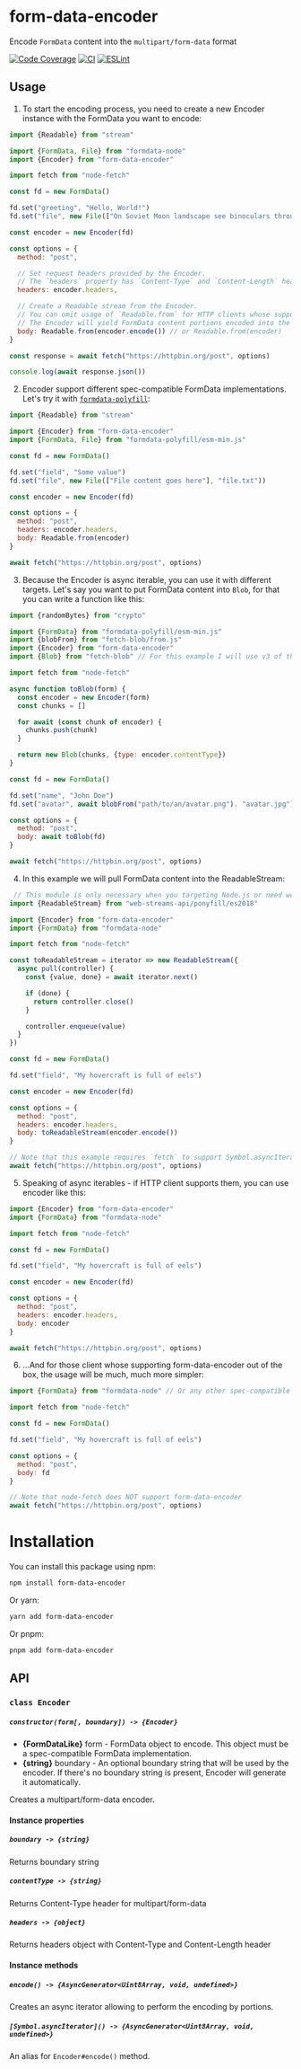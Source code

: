 # form-data-encoder

Encode `FormData` content into the `multipart/form-data` format

[![Code Coverage](https://codecov.io/github/octet-stream/form-data-encoder/coverage.svg?branch=master)](https://codecov.io/github/octet-stream/form-data-encoder?branch=master)
[![CI](https://github.com/octet-stream/form-data-encoder/workflows/CI/badge.svg)](https://github.com/octet-stream/form-data-encoder/actions/workflows/ci.yml)
[![ESLint](https://github.com/octet-stream/form-data-encoder/workflows/ESLint/badge.svg)](https://github.com/octet-stream/form-data-encoder/actions/workflows/eslint.yml)

## Usage

1. To start the encoding process, you need to create a new Encoder instance with the FormData you want to encode:

```js
import {Readable} from "stream"

import {FormData, File} from "formdata-node"
import {Encoder} from "form-data-encoder"

import fetch from "node-fetch"

const fd = new FormData()

fd.set("greeting", "Hello, World!")
fd.set("file", new File(["On Soviet Moon landscape see binoculars through YOU"], "file.txt"))

const encoder = new Encoder(fd)

const options = {
  method: "post",

  // Set request headers provided by the Encoder.
  // The `headers` property has `Content-Type` and `Content-Length` headers.
  headers: encoder.headers,

  // Create a Readable stream from the Encoder.
  // You can omit usage of `Readable.from` for HTTP clients whose support async iterables.
  // The Encoder will yield FormData content portions encoded into the multipart/form-data format as node-fetch consumes the stream.
  body: Readable.from(encoder.encode()) // or Readable.from(encoder)
}

const response = await fetch("https://httpbin.org/post", options)

console.log(await response.json())
```

2. Encoder support different spec-compatible FormData implementations. Let's try it with [`formdata-polyfill`](https://github.com/jimmywarting/FormData):

```js
import {Readable} from "stream"

import {Encoder} from "form-data-encoder"
import {FormData, File} from "formdata-polyfill/esm-min.js"

const fd = new FormData()

fd.set("field", "Some value")
fd.set("file", new File(["File content goes here"], "file.txt"))

const encoder = new Encoder(fd)

const options = {
  method: "post",
  headers: encoder.headers,
  body: Readable.from(encoder)
}

await fetch("https://httpbin.org/post", options)
```

3. Because the Encoder is async iterable, you can use it with different targets. Let's say you want to put FormData content into `Blob`, for that you can write a function like this:

```js
import {randomBytes} from "crypto"

import {FormData} from "formdata-polyfill/esm-min.js"
import {blobFrom} from "fetch-blob/from.js"
import {Encoder} from "form-data-encoder"
import {Blob} from "fetch-blob" // For this example I will use v3 of this package

import fetch from "node-fetch"

async function toBlob(form) {
  const encoder = new Encoder(form)
  const chunks = []

  for await (const chunk of encoder) {
    chunks.push(chunk)
  }

  return new Blob(chunks, {type: encoder.contentType})
}

const fd = new FormData()

fd.set("name", "John Doe")
fd.set("avatar", await blobFrom("path/to/an/avatar.png"). "avatar.jpg")

const options = {
  method: "post",
  body: await toBlob(fd)
}

await fetch("https://httpbin.org/post", options)
```

4. In this example we will pull FormData content into the ReadableStream:

```js
 // This module is only necessary when you targeting Node.js or need web streams that implement Symbol.asyncIterator
import {ReadableStream} from "web-streams-api/ponyfill/es2018"

import {Encoder} from "form-data-encoder"
import {FormData} from "formdata-node"

import fetch from "node-fetch"

const toReadableStream = iterator => new ReadableStream({
  async pull(controller) {
    const {value, done} = await iterator.next()

    if (done) {
      return controller.close()
    }

    controller.enqueue(value)
  }
})

const fd = new FormData()

fd.set("field", "My hovercraft is full of eels")

const encoder = new Encoder(fd)

const options = {
  method: "post",
  headers: encoder.headers,
  body: toReadableStream(encoder.encode())
}

// Note that this example requires `fetch` to support Symbol.asyncIterator, which node-fetch lacks of (but will support eventually)
await fetch("https://httpbin.org/post", options)
```

5. Speaking of async iterables - if HTTP client supports them, you can use encoder like this:

```js
import {Encoder} from "form-data-encoder"
import {FormData} from "formdata-node"

import fetch from "node-fetch"

const fd = new FormData()

fd.set("field", "My hovercraft is full of eels")

const encoder = new Encoder(fd)

const options = {
  method: "post",
  headers: encoder.headers,
  body: encoder
}

await fetch("https://httpbin.org/post", options)
```

6. ...And for those client whose supporting form-data-encoder out of the box, the usage will be much, much more simpler:

```js
import {FormData} from "formdata-node" // Or any other spec-compatible implementation

import fetch from "node-fetch"

const fd = new FormData()

fd.set("field", "My hovercraft is full of eels")

const options = {
  method: "post",
  body: fd
}

// Note that node-fetch does NOT support form-data-encoder
await fetch("https://httpbin.org/post", options)
```

# Installation

You can install this package using npm:

```sh
npm install form-data-encoder
```

Or yarn:

```sh
yarn add form-data-encoder
```

Or pnpm:

```sh
pnpm add form-data-encoder
```

## API

### `class Encoder`

##### `constructor(form[, boundary]) -> {Encoder}`

  - **{FormDataLike}** form - FormData object to encode. This object must be a spec-compatible FormData implementation.
  - **{string}** boundary - An optional boundary string that will be used by the encoder. If there's no boundary string is present, Encoder will generate it automatically.

Creates a multipart/form-data encoder.

#### Instance properties

##### `boundary -> {string}`

Returns boundary string

##### `contentType -> {string}`

Returns Content-Type header for multipart/form-data

##### `headers -> {object}`

Returns headers object with Content-Type and Content-Length header

#### Instance methods

##### `encode() -> {AsyncGenerator<Uint8Array, void, undefined>}`

Creates an async iterator allowing to perform the encoding by portions.

##### `[Symbol.asyncIterator]() -> {AsyncGenerator<Uint8Array, void, undefined>}`

An alias for `Encoder#encode()` method.

